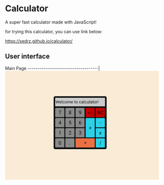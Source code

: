 # Calculator

A super fast calculator made with JavaScript!

for trying this calculator, you can use link below:


https://sedrz.github.io/calculator/



## User interface

Main Page
------------------------------------|
![MainPage](docs/calculator.png)
